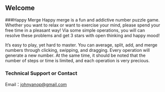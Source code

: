 ## Welcome

###Happy Merge
Happy merge is a fun and addictive number puzzle game. Whether you want to relax or want to exercise your mind, please spend your free time in a pleasant way! Via some simple operations, you will can resolve these problems and get 3 stars with open thinking and happy mood!

It’s easy to play, yet hard to master. You can average, split, add, and merge numbers through clicking, swipping, and dragging. Every operation will generate a new number. At the same time, it should be noted that the number of steps or time is limited, and each operation is very precious.

### Technical Support or Contact

Email：johnyanop@gmail.com
